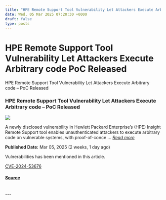 ```yaml
---
title: "HPE Remote Support Tool Vulnerability Let Attackers Execute Arbitrary code PoC Released"
date: Wed, 05 Mar 2025 07:20:30 +0000
draft: false
type: posts
---
```

# HPE Remote Support Tool Vulnerability Let Attackers Execute Arbitrary code PoC Released





 HPE Remote Support Tool Vulnerability Let Attackers Execute Arbitrary code – PoC Released 

### HPE Remote Support Tool Vulnerability Let Attackers Execute Arbitrary code – PoC Released

![](https://upload.cvefeed.io/news/33509/thumbnail.jpg)

A newly disclosed vulnerability in Hewlett Packard Enterprise’s (HPE) Insight Remote Support tool enables unauthenticated attackers to execute arbitrary code on vulnerable systems, with proof-of-conce ... [_Read more_](https://cybersecuritynews.com/hpe-remote-support-tool-vulnerability/)

**Published Date:** Mar 05, 2025 (2 weeks, 1 day ago)

Vulnerabilities has been mentioned in this article.

[CVE-2024-53676](https://cvefeed.io/vuln/detail/CVE-2024-53676)

#### [Source](https://cybersecuritynews.com/hpe-remote-support-tool-vulnerability/)

<br/>
---
